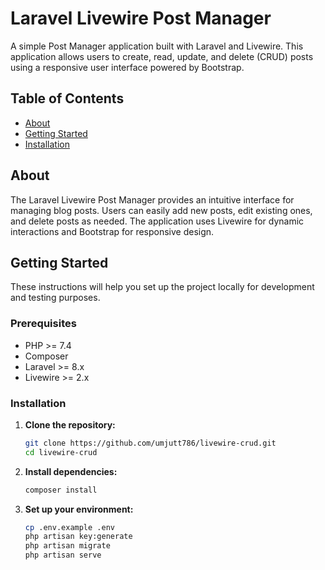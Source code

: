 # Laravel Livewire Post Manager

A simple Post Manager application built with Laravel and Livewire. This application allows users to create, read, update, and delete (CRUD) posts using a responsive user interface powered by Bootstrap.

## Table of Contents

- [About](#about)
- [Getting Started](#getting-started)
- [Installation](#installation)

## About

The Laravel Livewire Post Manager provides an intuitive interface for managing blog posts. Users can easily add new posts, edit existing ones, and delete posts as needed. The application uses Livewire for dynamic interactions and Bootstrap for responsive design.

## Getting Started

These instructions will help you set up the project locally for development and testing purposes.

### Prerequisites

- PHP >= 7.4
- Composer
- Laravel >= 8.x
- Livewire >= 2.x

### Installation

1. **Clone the repository:**

   ```bash
   git clone https://github.com/umjutt786/livewire-crud.git
   cd livewire-crud

2. **Install dependencies:**

    ```bash
    composer install

2. **Set up your environment:**

    ```bash
    cp .env.example .env
    php artisan key:generate
    php artisan migrate
    php artisan serve

   

